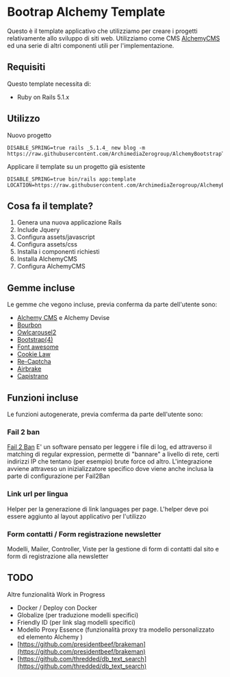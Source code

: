 # Bootrap Alchemy Template #
                           
Questo è il template applicativo che utilizziamo per creare i progetti relativamente allo sviluppo di siti web.
Utilizziamo come CMS [AlchemyCMS](https://github.com/AlchemyCMS/alchemy_cms) ed una serie di altri componenti utili per l'implementazione.

## Requisiti ##
Questo template necessita di:

* Ruby on Rails 5.1.x

## Utilizzo ##

Nuovo progetto

```
DISABLE_SPRING=true rails _5.1.4_ new blog -m https://raw.githubusercontent.com/ArchimediaZerogroup/AlchemyBootstrapTemplate/master/template.rb

```

Applicare il template su un progetto già esistente

```
DISABLE_SPRING=true bin/rails app:template LOCATION=https://raw.githubusercontent.com/ArchimediaZerogroup/AlchemyBootstrapTemplate/master/template.rb

```

## Cosa fa il template? ##
1. Genera una nuova applicazione Rails
2. Include Jquery
3. Configura assets/javascript
4. Configura assets/css
5. Installa i componenti richiesti
6. Installa AlchemyCMS
7. Configura AlchemyCMS


## Gemme incluse ##
Le gemme che vegono incluse, previa conferma da parte dell'utente sono:
 
* [Alchemy CMS](https://alchemy-cms.com/) e Alchemy Devise
* [Bourbon](http://bourbon.io/)
* [Owlcarousel2](https://github.com/git-jls/owlcarousel2-rails)
* [Bootstrap(4)](https://github.com/twbs/bootstrap-rubygem)
* [Font awesome](https://github.com/bokmann/font-awesome-rails)
* [Cookie Law](https://github.com/coders51/cookie_law)
* [Re-Captcha](http://github.com/ambethia/recaptcha)
* [Airbrake](https://airbrake.io/)
* [Capistrano](http://capistranorb.com/)

## Funzioni incluse ##
Le funzioni autogenerate, previa comferma da parte dell'utente sono:
### Fail 2 ban ###
 [Fail 2 Ban](https://www.fail2ban.org/wiki/index.php/Main_Page) E' un software pensato per leggere i file di log, ed attraverso il matching di regular expression, permette di "bannare"
 a livello di rete, certi indirizzi IP che tentano (per esempio) brute force od altro. L'integrazione avviene attraveso un inizializzatore specifico dove viene anche inclusa la parte di 
 configurazione per Fail2Ban
 
### Link url per lingua ###
 Helper per la generazione di link languages per page. L'helper deve poi essere aggiunto al layout applicativo per l'utilizzo
  
### Form contatti / Form registrazione newsletter ###
 Modelli, Mailer, Controller, Viste per la gestione di form di contatti dal sito e form di registrazione alla newsletter
  
  
## TODO ##
Altre funzionalità Work in Progress

* Docker / Deploy con Docker 
* Globalize (per traduzione modelli specifici)
* Friendly ID (per link slag modelli specifici)
* Modello Proxy Essence (funzionalità proxy tra modello personalizzato ed elemento Alchemy )
* [https://github.com/presidentbeef/brakeman](https://github.com/presidentbeef/brakeman)
* [https://github.com/thredded/db_text_search](https://github.com/thredded/db_text_search)

  